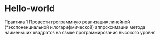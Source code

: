 # Hello-world
Практика 1
Провести программную реализацию линейной (*экспоненциальной и логарифмической) аппроксимации метода наименьших квадратов на языке программирования высокого уровня
